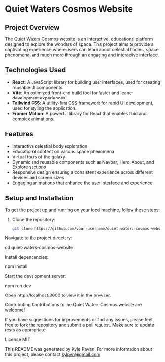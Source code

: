# Quiet Waters Cosmos Website

## Project Overview

The Quiet Waters Cosmos website is an interactive, educational platform designed to explore the wonders of space. This project aims to provide a captivating experience where users can learn about celestial bodies, space phenomena, and much more through an engaging and interactive interface.

## Technologies Used

- **React**: A JavaScript library for building user interfaces, used for creating reusable UI components.
- **Vite**: An optimized front-end build tool for faster and leaner development experiences.
- **Tailwind CSS**: A utility-first CSS framework for rapid UI development, used for styling the application.
- **Framer Motion**: A powerful library for React that enables fluid and complex animations.

## Features

- Interactive celestial body exploration
- Educational content on various space phenomena
- Virtual tours of the galaxy
- Dynamic and reusable components such as Navbar, Hero, About, and Explore sections
- Responsive design ensuring a consistent experience across different devices and screen sizes
- Engaging animations that enhance the user interface and experience

## Setup and Installation

To get the project up and running on your local machine, follow these steps:

1. Clone the repository:

   ```bash
   git clone https://github.com/your-username/quiet-waters-cosmos-website.git

Navigate to the project directory:

cd quiet-waters-cosmos-website

Install dependencies:

npm install

Start the development server:

npm run dev

Open http://localhost:3000 to view it in the browser.

Contributing
Contributions to the Quiet Waters Cosmos website are welcome!

If you have suggestions for improvements or find any issues, please feel free to fork the repository and submit a pull request. Make sure to update tests as appropriate

License
MIT

This README was generated by Kyle Pavan. For more information about this project, please contact kylpvn@gmail.com
